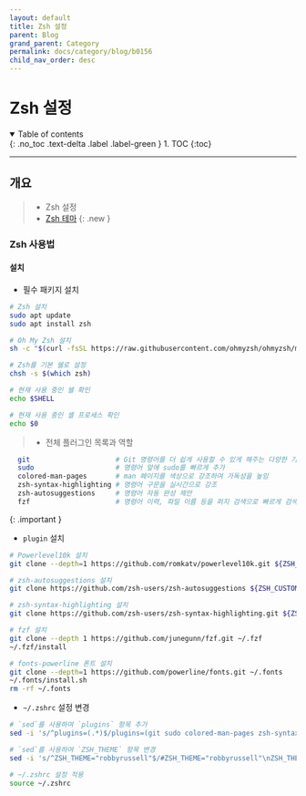 ```yaml
---
layout: default
title: Zsh 설정
parent: Blog
grand_parent: Category
permalink: docs/category/blog/b0156
child_nav_order: desc
---
```


# Zsh 설정

<details open markdown="block">
  <summary>
    Table of contents
  </summary>
  {: .no_toc .text-delta .label .label-green }
1. TOC
{:toc}
</details>

---

## 개요

> - Zsh 설정
> - [Zsh 테마](https://github.com/ohmyzsh/ohmyzsh/wiki/Themes)
{: .new }

### Zsh 사용법

#### 설치

- 필수 패키지 설치

```bash
# Zsh 설치
sudo apt update
sudo apt install zsh

# Oh My Zsh 설치
sh -c "$(curl -fsSL https://raw.githubusercontent.com/ohmyzsh/ohmyzsh/master/tools/install.sh)"

# Zsh를 기본 쉘로 설정
chsh -s $(which zsh)

# 현재 사용 중인 쉘 확인
echo $SHELL

# 현재 사용 중인 셸 프로세스 확인
echo $0
```

> - 전체 플러그인 목록과 역할
```bash
  git                     # Git 명령어를 더 쉽게 사용할 수 있게 해주는 다양한 기능을 제공
  sudo                    # 명령어 앞에 sudo를 빠르게 추가
  colored-man-pages       # man 페이지를 색상으로 강조하여 가독성을 높임
  zsh-syntax-highlighting # 명령어 구문을 실시간으로 강조
  zsh-autosuggestions     # 명령어 자동 완성 제안
  fzf                     # 명령어 이력, 파일 이름 등을 퍼지 검색으로 빠르게 검색
```
>
{: .important }

- `plugin` 설치

```bash
# Powerlevel10k 설치
git clone --depth=1 https://github.com/romkatv/powerlevel10k.git ${ZSH_CUSTOM:-$HOME/.oh-my-zsh/custom}/themes/powerlevel10k

# zsh-autosuggestions 설치
git clone https://github.com/zsh-users/zsh-autosuggestions ${ZSH_CUSTOM:-~/.oh-my-zsh/custom}/plugins/zsh-autosuggestions

# zsh-syntax-highlighting 설치
git clone https://github.com/zsh-users/zsh-syntax-highlighting.git ${ZSH_CUSTOM:-~/.oh-my-zsh/custom}/plugins/zsh-syntax-highlighting

# fzf 설치
git clone --depth 1 https://github.com/junegunn/fzf.git ~/.fzf
~/.fzf/install

# fonts-powerline 폰트 설치
git clone --depth=1 https://github.com/powerline/fonts.git ~/.fonts
~/.fonts/install.sh
rm -rf ~/.fonts
```

- `~/.zshrc` 설정 변경

```bash
# `sed`를 사용하여 `plugins` 항목 추가
sed -i 's/^plugins=(.*)$/plugins=(git sudo colored-man-pages zsh-syntax-highlighting zsh-autosuggestions fzf)/' ~/.zshrc

# `sed`를 사용하여 `ZSH_THEME` 항목 변경
sed -i 's/^ZSH_THEME="robbyrussell"$/#ZSH_THEME="robbyrussell"\nZSH_THEME="powerlevel10k\/powerlevel10k"/' ~/.zshrc

# ~/.zshrc 설정 적용
source ~/.zshrc
```
